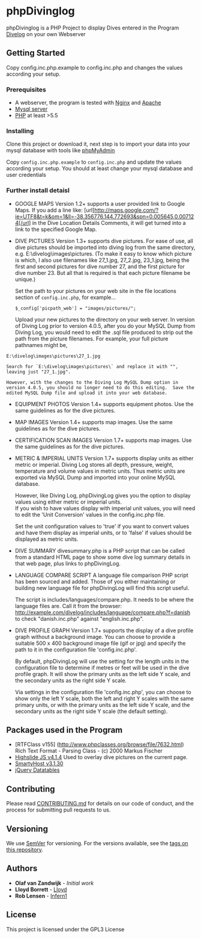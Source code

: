 # phpDivinglog

phpDivinglog is a PHP Project to display Dives entered in the Program [Divelog](http://divinglog.de/) on your own Webserver

## Getting Started

Copy config.inc.php.example to config.inc.php and changes the values according your setup. 


### Prerequisites

* A webserver, the program is tested with [Nginx](http://www.nginx.org) and [Apache](http://www.apache.org)
* [Mysql server](http://www.mysql.org)
* [PHP](http://www.php.net) at least >5.5

### Installing

Clone this project or download it, next step is to import your data into your mysql database with tools like [phpMyAdmin](https://www.phpmyadmin.net/)

Copy `config.inc.php.example` to `config.inc.php` and update the values according your setup. You should at least change your mysql database and user credentials

### Further install detaisl

* GOOGLE MAPS Version 1.2+ supports a user provided link to Google Maps.
	If you add a line like:
[url]http://maps.google.com/?ie=UTF8&t=k&om=1&ll=-38.356776,144.772693&spn=0.005645,0.007124[/url]
	in the Dive Location Details Comments, it will get turned into a link to the specified Google Map.


* DIVE PICTURES Version 1.3+ supports dive pictures.
	For ease of use, all dive pictures should be imported into diving log from the same directory, e.g. E:\divelog\images\pictures.
	(To make it easy to know which picture is which, I also use filenames like 27_1.jpg, 27_2.jpg, 23_1.jpg, being the first and second pictures for dive number 27, and the first picture for dive number 23. But all that is required is that each picture filename be unique.)

	Set the path to your pictures on your web site in the file locations section of `config.inc.php`,
	for example...

	```
	$_config['picpath_web'] = "images/pictures/";
	```

	Upload your new pictures to the directory on your web server.
	In version of Diving Log prior to version 4.0.5, after you do your MySQL Dump from Diving Log, you would need to edit the .sql file produced to strip out the path from the picture filenames. For example, your full picture pathnames might be,

```
E:\divelog\images\pictures\27_1.jpg
```
	Search for `E:\divelog\images\pictures\` and replace it with "", leaving just "27_1.jpg".

	However, with the changes to the Diving Log MySQL Dump option in version 4.0.5, you should no longer need to do this editing.  Save the edited MySQL Dump file and upload it into your web database.  

* EQUIPMENT PHOTOS Version 1.4+ supports equipment photos.  Use the same guidelines as for the dive pictures. 

* MAP IMAGES Version 1.4+ supports map images.  Use the same guidelines as for the dive pictures. 

* CERTIFICATION SCAN IMAGES Version 1.7+ supports map images.  Use the same guidelines as for the dive pictures. 

* METRIC & IMPERIAL UNITS Version 1.7+ supports display units as either metric or imperial.
	Diving Log stores all depth, pressure, weight, temperature and volume values in metric units. Thus metric units are exported via MySQL Dump and imported into your online MySQL database.

	However, like Diving Log, phpDivingLog gives you the option to display values using either metric or imperial units.  
	If you wish to have values display with imperial unit values, you will need to edit the 'Unit Conversion' values in the config.inc.php file.
	
	Set the unit configuration values to 'true' if you want to convert values and have them display as imperial units, or to 'false' if values should be displayed as metric units. 


* DIVE SUMMARY
	divesummary.php is a PHP script that can be called from a standard HTML page to show some dive log summary details in that web page, plus links to phpDivingLog.


* LANGUAGE COMPARE SCRIPT
	A language file comparison PHP script has been sourced and added.  Those of you either maintaining or building new language file for phpDivingLog will find this script useful.

	The script is includes/languages/compare.php. It needs to be where the language files are. Call it from the browser: http://example.com/divelog/includes/language/compare.php?f=danish to check "danish.inc.php" against "english.inc.php".


* DIVE PROFILE GRAPH
	Version 1.7+ supports the display of a dive profile graph without a background image. You can choose to provide a suitable 500 x 400 background image file (gif or jpg) and specify the path to it in the configuration file 'config.inc.php'.

	By default, phpDivingLog will use the setting for the length units in the configuration file to determine if metres or feet will be used in the dive profile graph. It will show the primary units as the left side Y scale, and the secondary units as the right side Y scale.

	Via settings in the configuration file 'config.inc.php', you can choose to show only the left Y scale, both the left and right Y scales with the same primary units, or with the primary units as the left side Y scale, and the secondary units as the right side Y scale (the default setting).


## Packages used in the Program
* [RTFClass v155] (http://www.phpclasses.org/browse/file/7632.html) Rich Text Format - Parsing Class - (c) 2000 Markus Fischer
* [Highslide JS v4.1.4](http://highslide.com/support) Used to overlay dive pictures on the current page.
* [SmartyHost v3.1.30](http://www.smarty.net/)
* [jQuery Datatables](https://datatables.net/)

## Contributing

Please read [CONTRIBUTING.md](https://github.com/Infern1/phpDivinglog/blob/master/CONTRIBUTING.md) for details on our code of conduct, and the process for submitting pull requests to us.

## Versioning

We use [SemVer](http://semver.org/) for versioning. For the versions available, see the [tags on this repository](https://github.com/your/project/tags). 

## Authors
* **Olaf van Zandwijk**  - *Initial work*
* **Lloyd Borrett**  - [Lloyd](http://www.borrett.id.au/)
* **Rob Lensen**     - [Infern1](https://github.com/Infern1)


## License

This project is licensed under the GPL3 License 



